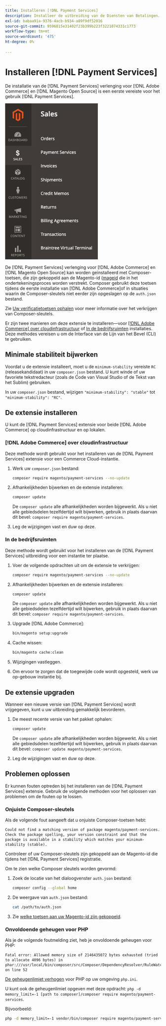 ```yaml
---
title: Installeren [!DNL Payment Services]
description: Installeer de uitbreiding van de Diensten van Betalingen.
exl-id: babaa91a-9376-4acb-b934-a89f9df52016
source-git-commit: 9596815e31402f23b399b223f3221074331c1773
workflow-type: tm+mt
source-wordcount: '475'
ht-degree: 0%

---
```


# Installeren [!DNL Payment Services]

De installatie van de [!DNL Payment Services] verlenging voor [!DNL Adobe Commerce] en [!DNL Magento Open Source] is een eerste vereiste voor het gebruik [!DNL Payment Services].

![[!DNL Payment Services] extensiebeheerweergave](assets/admin-view.png)

De [!DNL Payment Services] verlenging voor [!DNL Adobe Commerce] en [!DNL Magento Open Source] kan worden geïnstalleerd met Composer-toetsen, die zijn gekoppeld aan de Magento-id ([mageid](https://devdocs.magento.com/marketplace/sellers/profile-personal.html#field-descriptions) die in het ondertekeningsproces worden verstrekt. Composer gebruikt deze toetsen tijdens de eerste installatie van [!DNL Adobe Commerce]of in situaties waarin de Composer-sleutels niet eerder zijn opgeslagen op de `auth.json` bestand.

Zie [Uw verificatietoetsen ophalen](https://devdocs.magento.com/guides/v2.4/install-gde/prereq/connect-auth.html) voor meer informatie over het verkrijgen van Composer-sleutels.

Er zijn twee manieren om deze extensie te installeren—voor [[!DNL Adobe Commerce] over cloudinfrastructuur](install.md#adobe-commerce-on-cloud-infrastructure) of [In de bedrijfsruimten](install.md#on-premises) installaties. Deze methodes vereisen u om de Interface van de Lijn van het Bevel (CLI) te gebruiken.

## Minimale stabiliteit bijwerken

Voordat u de extensie installeert, moet u de `minimum-stability` vereiste `RC` (releasekandidaat) in uw `composer.json` bestand. U kunt winde of uw favoriete tekstredacteur (zoals de Code van Visual Studio of de Tekst van het Sublim) gebruiken.

In uw `composer.json` bestand, wijzigen `"minimum-stability": "stable"` tot `"minimum-stability": "RC"`.

## De extensie installeren

U kunt de [!DNL Payment Services] extensie voor beide [!DNL Adobe Commerce] op cloudinfrastructuur en op lokalen.

### [!DNL Adobe Commerce] over cloudinfrastructuur

Deze methode wordt gebruikt voor het installeren van de [!DNL Payment Services] extensie voor een Commerce Cloud-instantie.

1. Werk uw `composer.json` bestand:

   ```bash
   composer require magento/payment-services --no-update
   ```

1. Afhankelijkheden bijwerken en de extensie installeren:

   ```bash
   composer update
   ```

   De `composer update` alle afhankelijkheden worden bijgewerkt. Als u niet alle gebiedsdelen tezelfdertijd wilt bijwerken, gebruik in plaats daarvan dit bevel: `composer require magento/payment-services`.

1. Leg de wijzigingen vast en duw op deze.

### In de bedrijfsruimten

Deze methode wordt gebruikt voor het installeren van de [!DNL Payment Services] uitbreiding voor een instantie ter plaatse.

1. Voer de volgende opdrachten uit om de extensie te verkrijgen:

   ```bash
   composer require magento/payment-services --no-update
   ```

1. Afhankelijkheden bijwerken en de extensie installeren:

   ```bash
   composer update
   ```

   De `composer update` alle afhankelijkheden worden bijgewerkt. Als u niet alle gebiedsdelen tezelfdertijd wilt bijwerken, gebruik in plaats daarvan dit bevel: `composer require magento/payment-services`.

1. Upgrade [!DNL Adobe Commerce]:

   ```bash
   bin/magento setup:upgrade
   ```

1. Cache wissen:

   ```bash
   bin/magento cache:clean
   ```

1. Wijzigingen vastleggen.
1. Om ervoor te zorgen dat de toegewijde code wordt opgesteld, werk uw op-gebouw instantie bij.

## De extensie upgraden

Wanneer een nieuwe versie van [!DNL Payment Services] wordt vrijgegeven, kunt u uw uitbreiding gemakkelijk bevorderen.

1. De meest recente versie van het pakket ophalen:

   ```bash
   composer update
   ```

   De `composer update` alle afhankelijkheden worden bijgewerkt. Als u niet alle gebiedsdelen tezelfdertijd wilt bijwerken, gebruik in plaats daarvan dit bevel: `composer update magento/payment-services`.

1. Leg de wijzigingen vast en duw op deze.

## Problemen oplossen

Er kunnen fouten optreden bij het installeren van de [!DNL Payment Services] extensie. Gebruik de volgende methoden voor het oplossen van problemen om de fouten op te lossen.

### Onjuiste Composer-sleutels

Als de volgende fout aangeeft dat u onjuiste Composer-toetsen hebt:

```terminal
Could not find a matching version of package magento/payment-services. Check the package spelling, your version constraint and that the package is available in a stability which matches your minimum-stability (stable).
```

Controleer of uw Composer-sleutels zijn gekoppeld aan de Magento-id die tijdens het [!DNL Payment Services] registratie.

Om te zien welke Composer sleutels worden gevormd:

1. Zoek de locatie van het dialoogvenster `auth.json` bestand:

   ```bash
   composer config --global home
   ```

1. De weergave van `auth.json` bestand:

   ```bash
   cat /path/to/auth.json
   ```

1. Zie [welke toetsen aan uw Magento-id zijn gekoppeld](https://devdocs.magento.com/guides/v2.4/install-gde/prereq/connect-auth.html).

### Onvoldoende geheugen voor PHP

Als je de volgende foutmelding ziet, heb je onvoldoende geheugen voor PHP:

```terminal
Fatal error: Allowed memory size of 2146435072 bytes exhausted (tried to allocate 4096 bytes) in phar:///usr/local/bin/composer/src/Composer/DependencyResolver/RuleWatchGraph.php on line 52
```

[De geheugenlimiet verhogen](https://devdocs.magento.com/cloud/project/magento-app-php-ini.html#increase-php-memory-limit) voor PHP op uw omgeving `php.ini`.

U kunt ook de geheugenlimiet opgeven met deze opdracht: `php -d memory_limit=-1 [path to composer]/composer require magento/payment-services`.

Bijvoorbeeld:

```bash
php -d memory_limit=-1 vendor/bin/composer require magento/payment-services
```
